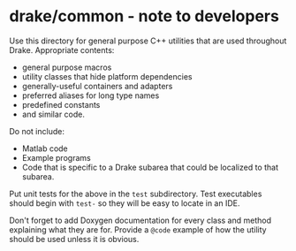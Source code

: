 drake/common - note to developers
=================================

Use this directory for general purpose C++ utilities that are used throughout Drake. Appropriate contents:
- general purpose macros
- utility classes that hide platform dependencies
- generally-useful containers and adapters
- preferred aliases for long type names
- predefined constants
- and similar code.

Do not include:
- Matlab code
- Example programs
- Code that is specific to a Drake subarea that could be localized to that subarea.

Put unit tests for the above in the `test` subdirectory. Test executables should begin with `test-` so they will be easy to locate in an IDE.

Don't forget to add Doxygen documentation for every class and method explaining what they are for. Provide a `@code` example of how the utility should be used unless it is obvious.